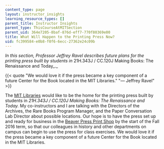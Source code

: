 ```yaml
---
content_type: page
layout: instructor_insights
learning_resource_types: []
parent_title: Instructor Insights
parent_type: ThisCourseAtMITSection
parent_uid: 364e7205-8baf-876d-eff7-770f80369e00
title: What Will Happen to the Printing Press Now?
uid: fc399584-e0b8-f0f6-6ecc-27362e24c09b
---
```


_In this section, Professor Jeffrey Ravel describes future plans for the printing press built by students in_ 21H.343J / CC.120J Making Books: The Renaissance and Today_._

{{< quote "We would love it if the press became a key component of a future Center for the Book located in the MIT Libraries." "— Jeffrey Ravel" >}}

The [MIT Libraries](https://libraries.mit.edu/?repeat=w3tc) would like to be the home for the printing press built by students in _21H.343J / CC.120J Making Books: The Renaissance and Today._ My co-instructors and I are talking with the Directors of the Archives, the Rare Books Program Manager, and the Paper Conversation Lab Director about possible locations. Our hope is to have the press set up and ready for business in the [Beaver Press Print Shop](http://beaverpress.mit.edu/) by the start of the Fall 2016 term, so that our colleagues in history and other departments on campus can begin to use the press for class exercises. We would love it if the press became a key component of a future Center for the Book located in the MIT Libraries.